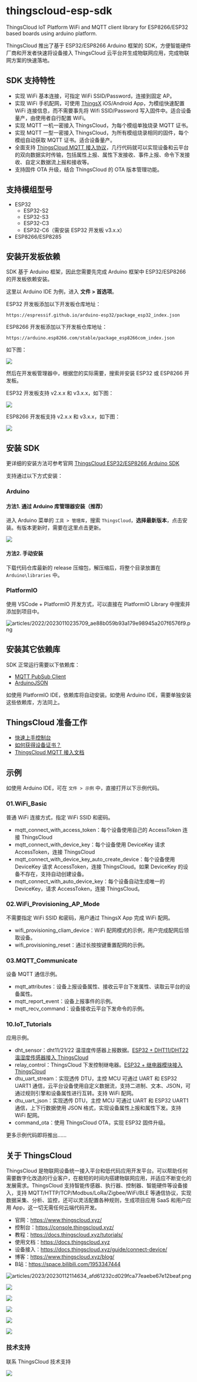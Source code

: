 # thingscloud-esp-sdk

ThingsCloud IoT Platform WiFi and MQTT client library for ESP8266/ESP32 based boards using arduino platform.

ThingsCloud 推出了基于 ESP32/ESP8266 Arduino 框架的 SDK，方便智能硬件厂商和开发者快速将设备接入 ThingsCloud 云平台并生成物联网应用，完成物联网方案的快速落地。

## SDK 支持特性

- 实现 WiFi 基本连接，可指定 WiFi SSID/Password，连接到固定 AP。
- 实现 WiFi 手机配网，可使用 [ThingsX](https://www.thingscloud.xyz/docs/guide/customer-app/common-app.html) iOS/Android App，为模组快速配置 WiFi 连接信息，而不需要事先将 Wifi SSID/Password 写入固件中。适合设备量产，由使用者自行配置 WiFi。
- 实现 MQTT 一机一密接入 ThingsCloud，为每个模组单独烧录 MQTT 证书。
- 实现 MQTT 一型一密接入 ThingsCloud，为所有模组烧录相同的固件，每个模组自动获取 MQTT 证书。适合设备量产。
- 全面支持 [ThingsCloud MQTT 接入协议](https://www.thingscloud.xyz/docs/guide/connect-device/mqtt.html)，几行代码就可以实现设备和云平台的双向数据实时传输，包括属性上报、属性下发接收、事件上报、命令下发接收、自定义数据流上报和接收等。
- 支持固件 OTA 升级，结合 ThingsCloud 的 OTA 版本管理功能。

## 支持模组型号

- ESP32
    - ESP32-S2
    - ESP32-S3
    - ESP32-C3
    - ESP32-C6（需安装 ESP32 开发板 v3.x.x）
- ESP8266/ESP8285


## 安装开发板依赖

SDK 基于 Arduino 框架，因此您需要先完成 Arduino 框架中 ESP32/ESP8266 的开发板依赖安装。

这里以 Arduino IDE 为例，进入 **文件 > 首选项**。

ESP32 开发板添加以下开发板仓库地址： 
```
https://espressif.github.io/arduino-esp32/package_esp32_index.json
```

ESP8266 开发板添加以下开发板仓库地址：
```
https://arduino.esp8266.com/stable/package_esp8266com_index.json
```

如下图：

![](https://img-1300291923.cos.ap-beijing.myqcloud.com/articles/2024/20250611101858_2180114cc1fea55dcdd37cce87e5ff3c.png)

然后在开发板管理器中，根据您的实际需要，搜索并安装 ESP32 或 ESP8266 开发板。

ESP32 开发板支持 v2.x.x 和 v3.x.x，如下图：

![](https://img-1300291923.cos.ap-beijing.myqcloud.com/articles/2024/20250611101202_80999e59ebfbc152360b35027a225247.png)

ESP8266 开发板支持 v2.x.x 和 v3.x.x，如下图：

![](https://img-1300291923.cos.ap-beijing.myqcloud.com/articles/2024/20250611101336_032f553d8e401dabd72f729ba022f093.png)


## 安装 SDK

更详细的安装方法可参考官网 [ThingsCloud ESP32/ESP8266 Arduino SDK](https://www.thingscloud.xyz/docs/tutorials/connect-device/esp32-arduino-sdk.html)

支持通过以下方式安装：


### **Arduino**

#### 方法1. 通过 Arduino 库管理器安装（推荐）

进入 Arduino 菜单的 `工具 > 管理库`，搜索 `ThingsCloud`，**选择最新版本**，点击安装。有版本更新时，需要在这里点击更新。

![](https://img-1300291923.cos.ap-beijing.myqcloud.com/articles/2024/20250611102233_59bc8eb4bed4c471c3d1203977d14d09.png)


#### 方法2. 手动安装

下载代码仓库最新的 release 压缩包，解压缩后，将整个目录放置在 `Arduino\libraries` 中。

### **PlatformIO**

使用 VSCode + PlatformIO 开发方式，可以直接在 PlatformIO Library 中搜索并添加到项目中。

![articles/2022/20230110235709_ae88b059b93a179e98945a207f6576f9.png](https://img-1300291923.cos.ap-beijing.myqcloud.com/articles/2022/20230110235709_ae88b059b93a179e98945a207f6576f9.png)


## 安装其它依赖库

SDK 正常运行需要以下依赖库：

- [MQTT PubSub Client](https://github.com/knolleary/pubsubclient)
- [ArduinoJSON](https://github.com/bblanchon/ArduinoJson)

如使用 PlatformIO IDE，依赖库将自动安装。如使用 Arduino IDE，需要单独安装这些依赖库，方法同上。

## ThingsCloud 准备工作

- [快速上手控制台](https://www.thingscloud.xyz/docs/guide/quickstart/signin-console.html)
- [如何获得设备证书？](https://www.thingscloud.xyz/docs/guide/connect-device/device-certificate.html)
- [ThingsCloud MQTT 接入文档](https://docs.thingscloud.xyz/guide/connect-device/mqtt.html)


## 示例

如使用 Arduino IDE，可在 `文件 > 示例` 中，直接打开以下示例代码。

### 01.WiFi_Basic

普通 WiFi 连接方式，指定 WiFi SSID 和密码。

- mqtt_connect_with_access_token：每个设备使用自己的 AccessToken 连接 ThingsCloud
- mqtt_connect_with_device_key：每个设备使用 DeviceKey 请求 AccessToken，连接 ThingsCloud
- mqtt_connect_with_device_key_auto_create_device：每个设备使用 DeviceKey 请求 AccessToken，连接 ThingsCloud。如果 DeviceKey 的设备不存在，支持自动创建设备。
- mqtt_connect_with_auto_device_key：每个设备自动生成唯一的 DeviceKey，请求 AccessToken，连接 ThingsCloud。

### 02.WiFi_Provisioning_AP_Mode

不需要指定 WiFi SSID 和密码，用户通过 ThingsX App 完成 WiFi 配网。

- wifi_provisioning_cliam_device：WiFi 配网模式的示例，用户完成配网后领取设备。
- wifi_provisioning_reset：通过长按按键重置配网的示例。

### 03.MQTT_Communicate

设备 MQTT 通信示例。

- mqtt_attributes：设备上报设备属性、接收云平台下发属性、读取云平台的设备属性。
- mqtt_report_event：设备上报事件的示例。
- mqtt_recv_command：设备接收云平台下发命令的示例。

### 10.IoT_Tutorials

应用示例。

- dht_sensor：dht11/21/22 温湿度传感器上报数据。[ESP32 + DHT11/DHT22 温湿度传感器接入 ThingsCloud](https://www.thingscloud.xyz/docs/tutorials/connect-device/esp32-arduino-dht11-sensor.html)
- relay_control：ThingsCloud 下发控制继电器。[ESP32 + 继电器模块接入 ThingsCloud](https://www.thingscloud.xyz/docs/tutorials/connect-device/esp32-arduino-relay-control.html)
- dtu_uart_stream：实现透传 DTU，主控 MCU 可通过 UART 和 ESP32 UART1 通信，云平台设备使用自定义数据流，支持二进制、文本、JSON，可通过规则引擎和设备属性进行互转。支持 WiFi 配网。
- dtu_uart_json：实现透传 DTU，主控 MCU 可通过 UART 和 ESP32 UART1 通信，上下行数据使用 JSON 格式，实现设备属性上报和属性下发。支持 WiFi 配网。
- command_ota：使用 ThingsCloud OTA，实现 ESP32 固件升级。

更多示例代码即将推出……


## 关于 ThingsCloud

ThingsCloud 是物联网设备统一接入平台和低代码应用开发平台。可以帮助任何需要数字化改造的行业客户，在极短的时间内搭建物联网应用，并适应不断变化的发展需求。ThingsCloud 支持智能传感器、执行器、控制器、智能硬件等设备接入，支持 MQTT/HTTP/TCP/Modbus/LoRa/Zigbee/WiFi/BLE 等通信协议，实现数据采集、分析、监控，还可以灵活配置各种规则，生成项目应用 SaaS 和用户应用 App，这一切无需任何云端代码开发。

- 官网：https://www.thingscloud.xyz/
- 控制台：https://console.thingscloud.xyz/
- 教程：https://docs.thingscloud.xyz/tutorials/
- 使用文档：https://docs.thingscloud.xyz
- 设备接入：https://docs.thingscloud.xyz/guide/connect-device/
- 博客：https://www.thingscloud.xyz/blog/
- B站：https://space.bilibili.com/1953347444


![articles/2023/20230112114634_afd61232cd029fca77eaebe67e12beaf.png](https://img-1300291923.cos.ap-beijing.myqcloud.com/articles/2023/20230112114634_afd61232cd029fca77eaebe67e12beaf.png)

![](https://img-1300291923.cos.ap-beijing.myqcloud.com/articles/2023/20230303162529_7d47018b2466053ef3af13dcfd23b703.png)

![](https://img-1300291923.cos.ap-beijing.myqcloud.com/articles/2023/20230303194054_fe9320028f7b499a18893b7a0d25b3c7.png)

![](https://img-1300291923.cos.ap-beijing.myqcloud.com/articles/2023/20230303163508_4b2e3b2052e282bcf2e36143fe90d101.png)

![](https://img-1300291923.cos.ap-beijing.myqcloud.com/articles/2023/20230303164617_c0f98e1ae66b5987aba3408faf86ac1d.png)

![](https://img-1300291923.cos.ap-beijing.myqcloud.com/articles/2023/20230303163103_40fe1d013e8d1d665bdd3cd0ae42adc0.png)

### 技术支持

联系 ThingsCloud 技术支持

![](https://img-1300291923.cos.ap-beijing.myqcloud.com/service/support-qrcode-wlww-1208.png)